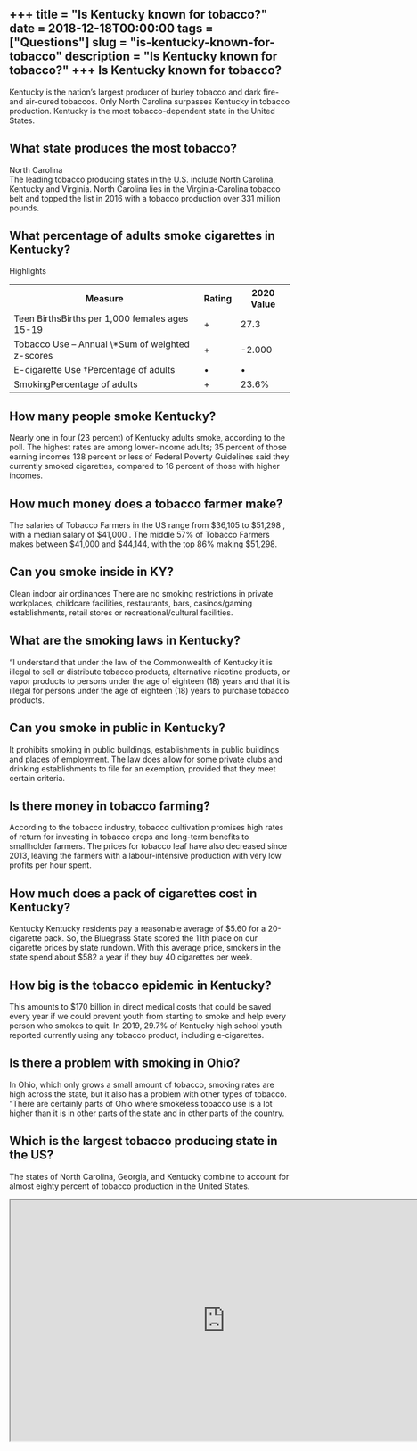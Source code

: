 +++
title = "Is Kentucky known for tobacco?"
date = 2018-12-18T00:00:00
tags = ["Questions"]
slug = "is-kentucky-known-for-tobacco"
description = "Is Kentucky known for tobacco?"
+++
Is Kentucky known for tobacco?
------------------------------

Kentucky is the nation’s largest producer of burley tobacco and dark fire- and air-cured tobaccos. Only North Carolina surpasses Kentucky in tobacco production. Kentucky is the most tobacco-dependent state in the United States.

What state produces the most tobacco?
-------------------------------------

North Carolina  
The leading tobacco producing states in the U.S. include North Carolina, Kentucky and Virginia. North Carolina lies in the Virginia-Carolina tobacco belt and topped the list in 2016 with a tobacco production over 331 million pounds.

What percentage of adults smoke cigarettes in Kentucky?
-------------------------------------------------------

Highlights

<table><tr><th>Measure</th><th>Rating</th><th>2020 Value</th></tr><tr><td>Teen BirthsBirths per 1,000 females ages 15-19</td><td>+</td><td>27.3</td></tr><tr><td>Tobacco Use – Annual \*Sum of weighted z-scores</td><td>+</td><td>-2.000</td></tr><tr><td>E-cigarette Use †Percentage of adults</td><td>•</td><td>•</td></tr><tr><td>SmokingPercentage of adults</td><td>+</td><td>23.6%</td></tr></table>

How many people smoke Kentucky?
-------------------------------

Nearly one in four (23 percent) of Kentucky adults smoke, according to the poll. The highest rates are among lower-income adults; 35 percent of those earning incomes 138 percent or less of Federal Poverty Guidelines said they currently smoked cigarettes, compared to 16 percent of those with higher incomes.

How much money does a tobacco farmer make?
------------------------------------------

The salaries of Tobacco Farmers in the US range from $36,105 to $51,298 , with a median salary of $41,000 . The middle 57% of Tobacco Farmers makes between $41,000 and $44,144, with the top 86% making $51,298.

Can you smoke inside in KY?
---------------------------

Clean indoor air ordinances There are no smoking restrictions in private workplaces, childcare facilities, restaurants, bars, casinos/gaming establishments, retail stores or recreational/cultural facilities.

What are the smoking laws in Kentucky?
--------------------------------------

“I understand that under the law of the Commonwealth of Kentucky it is illegal to sell or distribute tobacco products, alternative nicotine products, or vapor products to persons under the age of eighteen (18) years and that it is illegal for persons under the age of eighteen (18) years to purchase tobacco products.

Can you smoke in public in Kentucky?
------------------------------------

It prohibits smoking in public buildings, establishments in public buildings and places of employment. The law does allow for some private clubs and drinking establishments to file for an exemption, provided that they meet certain criteria.

Is there money in tobacco farming?
----------------------------------

According to the tobacco industry, tobacco cultivation promises high rates of return for investing in tobacco crops and long-term benefits to smallholder farmers. The prices for tobacco leaf have also decreased since 2013, leaving the farmers with a labour-intensive production with very low profits per hour spent.

How much does a pack of cigarettes cost in Kentucky?
----------------------------------------------------

Kentucky Kentucky residents pay a reasonable average of $5.60 for a 20-cigarette pack. So, the Bluegrass State scored the 11th place on our cigarette prices by state rundown. With this average price, smokers in the state spend about $582 a year if they buy 40 cigarettes per week.

How big is the tobacco epidemic in Kentucky?
--------------------------------------------

This amounts to $170 billion in direct medical costs that could be saved every year if we could prevent youth from starting to smoke and help every person who smokes to quit. In 2019, 29.7% of Kentucky high school youth reported currently using any tobacco product, including e-cigarettes.

Is there a problem with smoking in Ohio?
----------------------------------------

In Ohio, which only grows a small amount of tobacco, smoking rates are high across the state, but it also has a problem with other types of tobacco. “There are certainly parts of Ohio where smokeless tobacco use is a lot higher than it is in other parts of the state and in other parts of the country.

Which is the largest tobacco producing state in the US?
-------------------------------------------------------

The states of North Carolina, Georgia, and Kentucky combine to account for almost eighty percent of tobacco production in the United States.

<iframe allow="accelerometer; autoplay; clipboard-write; encrypted-media; gyroscope; picture-in-picture" allowfullscreen="" class="__youtube_prefs__  epyt-is-override  no-lazyload" data-no-lazy="1" data-origheight="433" data-origwidth="770" data-skipgform_ajax_framebjll="" height="433" id="_ytid_72204" loading="lazy" src="https://www.youtube.com/embed/nJvVwXCu2g4?enablejsapi=1&autoplay=0&cc_load_policy=0&cc_lang_pref=&iv_load_policy=1&loop=0&modestbranding=0&rel=1&fs=1&playsinline=0&autohide=2&theme=dark&color=red&controls=1&" title="YouTube player" width="770"></iframe>
